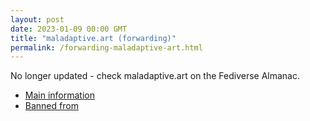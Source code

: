 ```yaml
---
layout: post
date: 2023-01-09 00:00 GMT
title: "maladaptive.art (forwarding)"
permalink: /forwarding-maladaptive-art.html
---
```


No longer updated - check maladaptive.art on the Fediverse Almanac.

* [Main information](https://www.fediversealmanac.com/api/v1/instances/maladaptive.art)
* [Banned from](https://www.fediversealmanac.com/api/v1/instances/maladaptive.art/banned_from)

